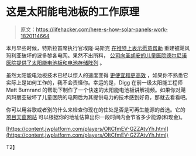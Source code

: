 # 这是太阳能电池板的工作原理

> 原文：<https://lifehacker.com/here-s-how-solar-panels-work-1820114664>

本月早些时候，特斯拉首席执行官埃隆·马斯克 [在推特上表示愿意帮助](https://twitter.com/elonmusk/status/915939199718531072) 重建被飓风玛利亚破坏的波多黎各电网。果然不出所料， [公司向圣胡安的儿童医院德尔尼诺医院提供了太阳能电池板和电池存储阵列](https://twitter.com/Tesla/status/922840234143952899?ref_src=twsrc%5Etfw&ref_url=https%3A%2F%2Fwww.theverge.com%2F2017%2F10%2F24%2F16536972%2Ftesla-puerto-rico-hurricane-relief-solar-power-storage) 。



虽然太阳能电池板技术已经以惊人的速度变得 [更便宜和更高效](https://gizmodo.com/renewables-now-exceed-all-other-forms-of-new-power-gene-1788195297) ，如果你不熟悉它实际上是如何工作的，我不会责怪你。幸运的是，Digg 在前一级太阳能工程师 Matt Burnrand 的帮助下制作了一个快速的太阳能电池板讲解视频。如果你对飓风玛丽亚破坏了儿童医院的电网后为其提供电力的技术感到好奇，那就去看看吧。

你可以用谷歌或者别的什么来检查你现在的住处是否是可再生能源的首选。它的 [项目天窗网站](https://lifehacker.com/thinking-about-solar-panels-see-how-much-sun-your-roof-1793963177) 可以根据你的地址估算出你一段时间内会节省多少能源(和现金)。

[https://content.jwplatform.com/players/OItCfmEV-GZZAtvYh.html](https://content.jwplatform.com/players/OItCfmEV-GZZAtvYh.html)

T2】